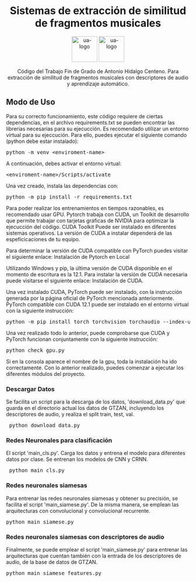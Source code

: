 <h1 align='center'>
  Sistemas de extracción de similitud de fragmentos musicales
</h1>

<p align='center'>
    <img src='https://github.com/ahidalgocenteno/TFG-Antonio-Hidalgo-Centeno/assets/155966566/3bbb3c66-2ad4-436b-aef6-9ba56d9ef738' alt='ua-logo' height='70'>
    <img src='https://github.com/ahidalgocenteno/TFG-Antonio-Hidalgo-Centeno/assets/155966566/b517512c-1421-4730-ab96-0733ac9f5e81' alt='ua-logo' height='70'>
</p>

<p align='center'>
 Código del Trabajo Fin de Grado de Antonio Hidalgo Centeno. Para extracción de similitud de fragmentos musicales con descriptores de audio y aprendizaje automático.
</p>


<h2>Modo de Uso</h2>

<p>Para su correcto funcionamiento, este código requiere de ciertas dependencias, en el archivo requirements.txt se pueden encontrar las librerias necesarias para su ejecucción. Es recomendado utilizar un entorno virtual para su ejeccución. Para ello, puedes ejecutar el siguiente comando (python debe estar instalado):</p> 

<pre>python -m venv &lt;enviroment-name&gt;</pre>

<p>A continuación, debes activar el entorno virtual:</p>

<pre>&lt;enviroment-name&gt;/Scripts/activate</pre>

<p>Una vez creado, instala las dependencias con:</p>

<pre>python -m pip install -r requirements.txt</pre>

<p>Para poder realizar los entrenamientos en tiempos razonables, es recomendado usar GPU. Pytorch trabaja con CUDA, un Toolkit de desarrollo que permite trabajar con tarjetas gráficas de NVIDIA para optimizar la ejecucción del código. CUDA Toolkit Puede ser instalado en diferentes sistemas operativos. La versión de CUDA a instalar dependerá de las espeficicaciones de tu equipo. </p>

<p>Para determinar la versión de CUDA compatible con PyTorch puedes visitar el siguiente enlace: <href scr="https://pytorch.org/get-started/locally/"> Instalación de Pytorch en Local </href> </p>

<p>Utilizando Windows y pip, la última versión de CUDA disponible en el momento de escritura es la 12.1. Para instalar la versión de CUDA necesaria puede visitarse el siguiente enlace: <href scr="https://developer.nvidia.com/cuda-toolkit-archive"> Instalación de CUDA</href>.  </p>

<P> Una vez instalado CUDA, PyTorch puede ser instalado, con la instrucción generada por la página oficial de PyTorch mencionada anteriormente. PyTorch compatible con CUDA 12.1 puede ser instalado en el entorno virtual con la siguiente instrucción:</p>
<pre>python -m pip install torch torchvision torchaudio --index-url https://download.pytorch.org/whl/cu121</pre>

<p>Una vez realizado todo lo anterior, puede comprobarse que CUDA y PyTorch funcionan conjuntamente con la siguiente instrucción: </p>

<pre>python check_gpu.py</pre>

<p>Si en la consola aparece el nombre de la gpu, toda la instalación ha ido correctamente. Con lo anterior realizado, puedes comenzar a ejecutar los diferentes módulos del proyecto.</p>

<h3>Descargar Datos</h3>

Se facilita un script para la descarga de los datos, 'download_data.py' que guarda en el directorio actual los datos de GTZAN, incluyendo los descriptores de audio, y realiza el split train, test, val. 

<pre> python download_data.py</pre>

<h3>Redes Neuronales para clasificación</h3>

El script 'main_cls.py'. Carga los datos y entrena el modelo para diferentes datos por clase. Se entrenan los modelos de CNN y CRNN.

<pre> python main_cls.py</pre>

<h3>Redes neuronales siamesas</h3>

Para entrenar las redes neuronales siamesas y obtener su precisión, se facilita el script 'main_siamese.py'. De la misma manera, se emplean las arquitecturas con convolucional y convolucional recurrente.

<pre>python main_siamese.py</pre>

<h3>Redes neuronales siamesas con descriptores de audio</h3>

Finalmente, se puede emplear el script 'main_siamese.py' para entrenar las arquitecturas que cuentan también con la entrada de los descriptores de audio, de la base de datos de GTZAN.

<pre>python main_siamese_features.py</pre>
